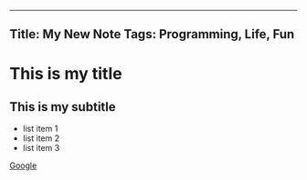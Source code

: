 --------------------
Title: My New Note
Tags: Programming, Life, Fun
--------------------
# This is my title
## This is my subtitle

- list item 1
- list item 2
- list item 3

[Google](http://google.com)
